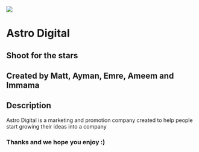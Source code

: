 <img src="images/astro_digital_logo.png">

<h1> Astro Digital </h1>

## Shoot for the stars

## Created by Matt, Ayman, Emre, Ameem and Immama

## Description 
Astro Digital is a marketing and promotion company created to help people start growing their ideas into a company

### Thanks and we hope you enjoy :)
